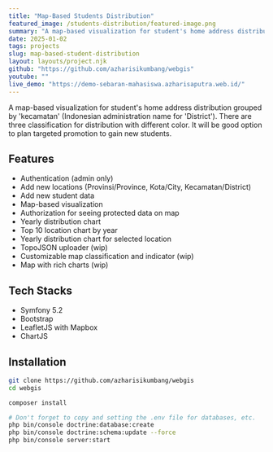 ```yaml
---
title: "Map-Based Students Distribution"
featured_image: /students-distribution/featured-image.png
summary: "A map-based visualization for student's home address distribution grouped by 'kecamatan' (Indonesian administration name for 'District'). There are three classification for distribution with different color. It will be good option to plan targeted promotion to gain new students."
date: 2025-01-02
tags: projects
slug: map-based-student-distribution
layout: layouts/project.njk
github: "https://github.com/azharisikumbang/webgis"
youtube: ""
live_demo: "https://demo-sebaran-mahasiswa.azharisaputra.web.id/"
---
```


A map-based visualization for student's home address distribution grouped by 'kecamatan' (Indonesian administration name for 'District'). There are three classification for distribution with different color. It will be good option to plan targeted promotion to gain new students.

## Features

- Authentication (admin only)
- Add new locations (Provinsi/Province, Kota/City, Kecamatan/District)
- Add new student data
- Map-based visualization
- Authorization for seeing protected data on map
- Yearly distribution chart
- Top 10 location chart by year
- Yearly distribution chart for selected location
- TopoJSON uploader (wip)
- Customizable map classification and indicator (wip)
- Map with rich charts (wip)

## Tech Stacks

- Symfony 5.2
- Bootstrap
- LeafletJS with Mapbox
- ChartJS

## Installation

```bash
git clone https://github.com/azharisikumbang/webgis
cd webgis

composer install

# Don't forget to copy and setting the .env file for databases, etc.
php bin/console doctrine:database:create
php bin/console doctrine:schema:update --force
php bin/console server:start
```
